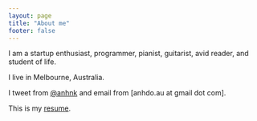```yaml
---
layout: page
title: "About me"
footer: false
---
```


I am a startup enthusiast, programmer, pianist, guitarist, avid reader, and student of life.

I live in Melbourne, Australia.

I tweet from <a href="https://twitter.com/anhnk" target="_blank">@anhnk</a> and email from [anhdo.au at gmail dot com].

This is my <a href="assets/files/resume_AnhDo.pdf" target="_blank">resume</a>.
